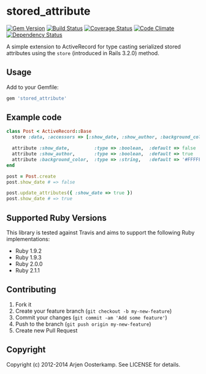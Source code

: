 # stored_attribute

[![Gem Version](https://badge.fury.io/rb/retina_rails.png)](http://badge.fury.io/rb/stored_attribute) [![Build Status](https://secure.travis-ci.org/Arjeno/stored_attribute.png?branch=master)](http://travis-ci.org/Arjeno/stored_attribute) [![Coverage Status](https://coveralls.io/repos/Arjeno/stored_attribute/badge.png?branch=master)](https://coveralls.io/r/Arjeno/stored_attribute) [![Code Climate](https://codeclimate.com/github/Arjeno/stored_attribute.png)](https://codeclimate.com/github/Arjeno/stored_attribute) [![Dependency Status](https://gemnasium.com/Arjeno/stored_attribute.png)](https://gemnasium.com/Arjeno/stored_attribute)

A simple extension to ActiveRecord for type casting serialized stored attributes using the `store` (introduced in Rails 3.2.0) method.

## Usage

Add to your Gemfile:

```ruby
gem 'stored_attribute'
```

## Example code

```ruby
class Post < ActiveRecord::Base
  store :data, :accessors => [:show_date, :show_author, :background_color]

  attribute :show_date,         :type => :boolean,  :default => false
  attribute :show_author,       :type => :boolean,  :default => true
  attribute :background_color,  :type => :string,   :default => '#FFFFFF'
end

post = Post.create
post.show_date # => false

post.update_attributes({ :show_date => true })
post.show_date # => true
```

Supported Ruby Versions
------------

This library is tested against Travis and aims to support the following Ruby
implementations:

* Ruby 1.9.2
* Ruby 1.9.3
* Ruby 2.0.0
* Ruby 2.1.1

Contributing
------------

1. Fork it
2. Create your feature branch (`git checkout -b my-new-feature`)
3. Commit your changes (`git commit -am 'Add some feature'`)
4. Push to the branch (`git push origin my-new-feature`)
5. Create new Pull Request

Copyright
------------

Copyright (c) 2012-2014 Arjen Oosterkamp. See LICENSE for details.

